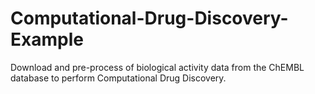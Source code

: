 # Computational-Drug-Discovery-Example
Download and pre-process of biological activity data from the ChEMBL database to perform Computational Drug Discovery. 

